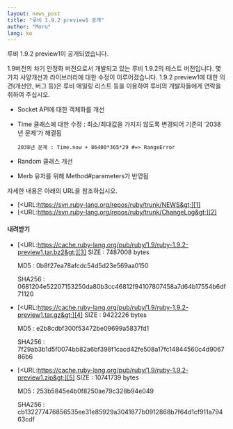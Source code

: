 ```yaml
---
layout: news_post
title: "루비 1.9.2 preview1 공개"
author: "Moru"
lang: ko
---
```


루비 1.9.2 preview1이 공개되었습니다.

1\.9버전의 차기 안정화 버전으로서 개발되고 있는 루비 1.9.2의 테스트 버전입니다. 몇 가지 사양개선과 라이브러리에 대한
수정이 이루어졌습니다. 1.9.2 preview1에 대한 의견(개선안, 버그 등)은 루비 메일링 리스트 등을 이용하여 루비의
개발자들에게 연락을 취하여 주십시오.

* Socket API에 대한 객체화를 개선
* Time 클래스에 대한 수정 : 최소/최대값을 가지지 않도록 변경되어 기존의 ‘2038년 문제‘가 해결됨

      2038년 문제 : Time.now + 86400*365*29 #=> RangeError

* Random 클래스 개선
* Merb 유저를 위해 Method#parameters가 반영됨

자세한 내용은 아래의 URL을 참조하십시오.

* [&lt;URL:https://svn.ruby-lang.org/repos/ruby/trunk/NEWS&gt;][1]
* [&lt;URL:https://svn.ruby-lang.org/repos/ruby/trunk/ChangeLog&gt;][2]

#### 내려받기

* [&lt;URL:https://cache.ruby-lang.org/pub/ruby/1.9/ruby-1.9.2-preview1.tar.bz2&gt;][3]
  SIZE
  : 7487008 bytes

  MD5
  : 0b8f27ea78afcdc54d5d23e569aa0150

  SHA256
  : 0681204e52207153250da80b3cc46812f94107807458a7d64b17554b6df71120

* [&lt;URL:https://cache.ruby-lang.org/pub/ruby/1.9/ruby-1.9.2-preview1.tar.gz&gt;][4]
  SIZE
  : 9422226 bytes

  MD5
  : e2b8cdbf300f53472be09699a5837fd1

  SHA256
  : 7f29ab3b1d5f0074bb82a6bf398f1cacd42fe508a17fc14844560c4d906786b6

* [&lt;URL:https://cache.ruby-lang.org/pub/ruby/1.9/ruby-1.9.2-preview1.zip&gt;][5]
  SIZE
  : 10741739 bytes

  MD5
  : 253b5845e4b0f8250ae79c328b94e049

  SHA256
  : cb132277476856535ee31e85929a3041877b0912868b7f64d1cf911a79463cdf



[1]: https://svn.ruby-lang.org/repos/ruby/trunk/NEWS
[2]: https://svn.ruby-lang.org/repos/ruby/trunk/ChangeLog
[3]: https://cache.ruby-lang.org/pub/ruby/1.9/ruby-1.9.2-preview1.tar.bz2
[4]: https://cache.ruby-lang.org/pub/ruby/1.9/ruby-1.9.2-preview1.tar.gz
[5]: https://cache.ruby-lang.org/pub/ruby/1.9/ruby-1.9.2-preview1.zip
